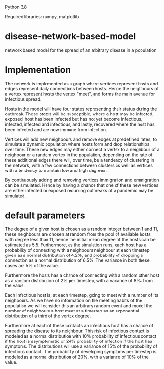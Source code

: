 Python 3.8

Required libraries: numpy, matplotlib

# disease-network-based-model
 network based model for the spread of an arbitrary disease in a population

# Implementation

The network is implemented as a graph where vertices represent hosts and edges represent
daily connections between hosts. Hence the neighbours of a vertex represent hosts the
vertex "meet", and forms the main avenue for infectious spread.

Hosts in the model will have four states representing their status during the outbreak. These
states will be susceptible, where a host may be infected, exposed, host has been infected
but has not yet become infectious, infected, infected and infectious, and lastly, recovered
where the host has been infected and are now immune from infection.

Vertices will add new neighbours and remove edges at predefined rates, to simulate a
dynamic population where hosts form and drop relationships over time. These new edges
may either connect a vertex to a neighbour of a neighbour or a random vertex in the population, depending on the rate of these additional edges there will, over time, be a tendency of clustering in the network, with a few connections between clusters as well as vertices
with a tendency to maintain low and high degrees.

By continuously adding and removing vertices immigration and emmigration can be simulated. Hence by having a chance that one of these new vertices are either infected or exposed recurring outbreaks of a pandemic may be simulated.

# default parameters

The degree of a given host is chosen as a random integer between 1 and 11, these neighbours are chosen at random from the pool of available hosts with degree less than 11, hence the initial mean degree of the hosts can be estimated as 5.5. Furthermore, as the simulation runs, each host has a probability of connecting with a neighbours neighbour at each timestep given as a normal distribution of 4.2%, and probability of dropping a connection as a normal distribution of 6.5%. The variance in both these cases are 5% of the value.

Furthermore the hosts has a chance of connecting with a random other host as a random distribution of 2% per timestep, with a variance of 8‰ from the value.

Each infectious host is, at each timestep, going to meet with a number of its neighbours.
As we have no information on the meeting habits of the population we will consider this an
arbitrary random event and model the number of neighbours a host meet at a timestep as
an exponential distribution of a third of the vertex degree.

Furthermore at each of these contacts an infectious host has a chance of spreading the
disease to its neighbour. This risk of infectious contact is modeled as a normal distribution
with 10% probability of infectious contact if the host is asymptomatic or 24% probability
of infection if the host has symptoms. The distributions will use a variance of 15% of the
probability of infectious contact. The probability of developing symptoms per timestep is
modeled as a normal distribution of 20%, with a variance of 10% of the value.
